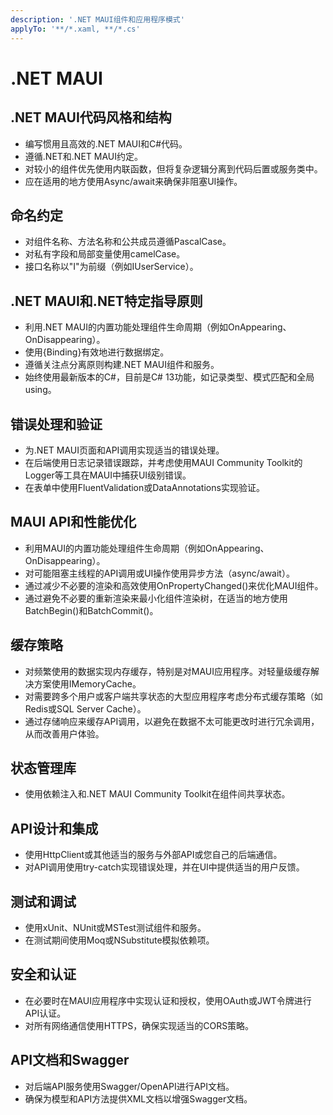 ```yaml
---
description: '.NET MAUI组件和应用程序模式'
applyTo: '**/*.xaml, **/*.cs'
---
```


# .NET MAUI

## .NET MAUI代码风格和结构

- 编写惯用且高效的.NET MAUI和C#代码。
- 遵循.NET和.NET MAUI约定。
- 对较小的组件优先使用内联函数，但将复杂逻辑分离到代码后置或服务类中。
- 应在适用的地方使用Async/await来确保非阻塞UI操作。

## 命名约定

- 对组件名称、方法名称和公共成员遵循PascalCase。
- 对私有字段和局部变量使用camelCase。
- 接口名称以"I"为前缀（例如IUserService）。

## .NET MAUI和.NET特定指导原则

- 利用.NET MAUI的内置功能处理组件生命周期（例如OnAppearing、OnDisappearing）。
- 使用{Binding}有效地进行数据绑定。
- 遵循关注点分离原则构建.NET MAUI组件和服务。
- 始终使用最新版本的C#，目前是C# 13功能，如记录类型、模式匹配和全局using。

## 错误处理和验证

- 为.NET MAUI页面和API调用实现适当的错误处理。
- 在后端使用日志记录错误跟踪，并考虑使用MAUI Community Toolkit的Logger等工具在MAUI中捕获UI级别错误。
- 在表单中使用FluentValidation或DataAnnotations实现验证。

## MAUI API和性能优化

- 利用MAUI的内置功能处理组件生命周期（例如OnAppearing、OnDisappearing）。
- 对可能阻塞主线程的API调用或UI操作使用异步方法（async/await）。
- 通过减少不必要的渲染和高效使用OnPropertyChanged()来优化MAUI组件。
- 通过避免不必要的重新渲染来最小化组件渲染树，在适当的地方使用BatchBegin()和BatchCommit()。

## 缓存策略

- 对频繁使用的数据实现内存缓存，特别是对MAUI应用程序。对轻量级缓存解决方案使用IMemoryCache。
- 对需要跨多个用户或客户端共享状态的大型应用程序考虑分布式缓存策略（如Redis或SQL Server Cache）。
- 通过存储响应来缓存API调用，以避免在数据不太可能更改时进行冗余调用，从而改善用户体验。

## 状态管理库

- 使用依赖注入和.NET MAUI Community Toolkit在组件间共享状态。

## API设计和集成

- 使用HttpClient或其他适当的服务与外部API或您自己的后端通信。
- 对API调用使用try-catch实现错误处理，并在UI中提供适当的用户反馈。

## 测试和调试

- 使用xUnit、NUnit或MSTest测试组件和服务。
- 在测试期间使用Moq或NSubstitute模拟依赖项。

## 安全和认证

- 在必要时在MAUI应用程序中实现认证和授权，使用OAuth或JWT令牌进行API认证。
- 对所有网络通信使用HTTPS，确保实现适当的CORS策略。

## API文档和Swagger

- 对后端API服务使用Swagger/OpenAPI进行API文档。
- 确保为模型和API方法提供XML文档以增强Swagger文档。
